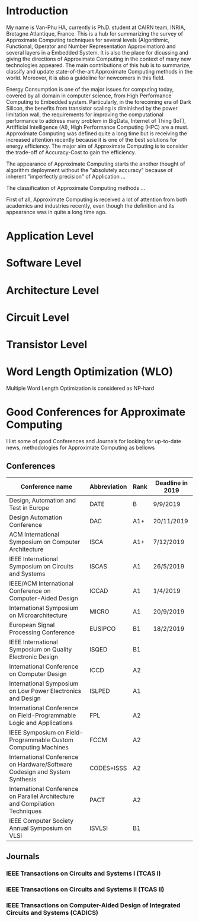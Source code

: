 # Introduction
My name is Van-Phu HA, currently is Ph.D. student at CAIRN team, INRIA, Bretagne Atlantique, France. This is a hub for summarizing the survey of Approximate Computing techniques for several levels (Algorithmic, Functional, Operator and Number Representation Approximation) and several layers in a Embedded System. It is also the place for dicussing and giving the directions of Approximate Computing in the context of many new technologies appeared. The main contributions of this hub is to summarize, classify and update state-of-the-art Approximate Computing methods in the world. Moreover, it is also a guideline for newcomers in this field.

Energy Consumption is one of the major issues for computing today, covered by all domain in computer science, from High Performance Computing to Embedded system. Particularly, in the forecoming era of Dark Silicon, the benefits from transistor scaling is diminished by the power limitation wall, the requirements for improving the computational performance to address many problem in BigData, Internet of Thing (IoT), Artifficial Intelligence (AI), High Performance Computing (HPC) are a must. Approximate Computing was defined quite a long time but is receiving the increased attention recently because it is one of the best solutions for energy efficiency. The major aim of Approximate Computing is to consider the trade-off of Accuracy-Cost to gain the efficiency. 

The appearance of Approximate Computing starts the another thought of algorithm deployment without the "absolutely accuracy" because of inherent "imperfectly precision" of Application ...

The classification of Approximate Computing methods ...

First of all, Approximate Computing is received a lot of attention from both academics and industries recently, even though the definition and its appearance was in quite a long time ago.
# Application Level

# Software Level

# Architecture Level

# Circuit Level

# Transistor Level

# Word Length Optimization (WLO)
Multiple Word Length Optimization is considered as NP-hard 

# Good Conferences for Approximate Computing 
I list some of good Conferences and Journals for looking for up-to-date news, methodologies for Approximate Computing as bellows

## Conferences

| Conference name                                                              | Abbreviation | Rank | Deadline in 2019 |
|------------------------------------------------------------------------------|--------------|------|------------------|
| Design, Automation and Test in Europe                                        | DATE         | B    | 9/9/2019         |
| Design Automation Conference                                                 | DAC          | A1+  | 20/11/2019	|
| ACM International Symposium on Computer Architecture                         | ISCA         | A1+  | 7/12/2019        |
| IEEE International Symposium on Circuits and Systems                         | ISCAS        | A1   | 26/5/2019        |
| IEEE/ACM International Conference on Computer-Aided Design                   | ICCAD        | A1   | 1/4/2019         |
| International Symposium on Microarchitecture                                 | MICRO        | A1   | 20/9/2019        |
| European Signal Processing Conference                                        | EUSIPCO      | B1   | 18/2/2019        |
| IEEE International Symposium on Quality Electronic Design                    | ISQED        | B1   |                  |
| International Conference on Computer Design                                  | ICCD         | A2   |                  |
| International Symposium on Low Power Electronics and Design                  | ISLPED       | A1   |                  |
| International Conference on Field-Programmable Logic and Applications        | FPL          | A2   |                  |
| IEEE Symposium on Field-Programmable Custom Computing Machines               | FCCM         | A2   |                  |
| International Conference on Hardware/Software Codesign and System Synthesis  | CODES+ISSS   | A2   |                  |
| International Conference on Parallel Architecture and Compilation Techniques | PACT         | A2   |                  |
| IEEE Computer Society Annual Symposium on VLSI                               | ISVLSI       | B1   |                  |

## Journals
### IEEE Transactions on Circuits and Systems I (TCAS I)
### IEEE Transactions on Circuits and Systems II (TCAS II)
### IEEE Transactions on Computer-Aided Design of Integrated Circuits and Systems (CADICS)

